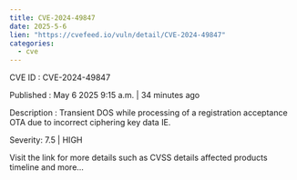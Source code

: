 ```yaml
---
title: CVE-2024-49847
date: 2025-5-6
lien: "https://cvefeed.io/vuln/detail/CVE-2024-49847"
categories:
  - cve
---
```


CVE ID : CVE-2024-49847

Published :  May 6
2025
9:15 a.m. | 34 minutes ago

Description : Transient DOS while processing of a registration acceptance OTA due to incorrect ciphering key data IE.

Severity: 7.5 | HIGH

Visit the link for more details
such as CVSS details
affected products
timeline
and more...

